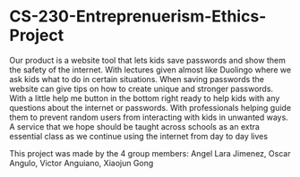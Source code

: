 # CS-230-Entreprenuerism-Ethics-Project
Our product is a website tool that lets kids save passwords and show them the safety of the internet. 
With lectures given almost like Duolingo where we ask kids what to do in certain situations. 
When saving passwords the website can give tips on how to create unique and stronger passwords.
With a little help me button in the bottom right ready to help kids with any questions about the internet or passwords. 
With professionals helping guide them to prevent random users from interacting with kids in unwanted ways. 
A service that we hope should be taught across schools as an extra essential class as we continue using the internet from day to day lives

This project was made by the 4 group members:
Angel Lara Jimenez,
Oscar Angulo,
Victor Anguiano,
Xiaojun Gong
